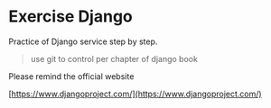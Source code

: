 # Exercise Django

Practice of Django service step by step.

> use git to control per chapter of django book

Please remind the official website

[https://www.djangoproject.com/](https://www.djangoproject.com/)
